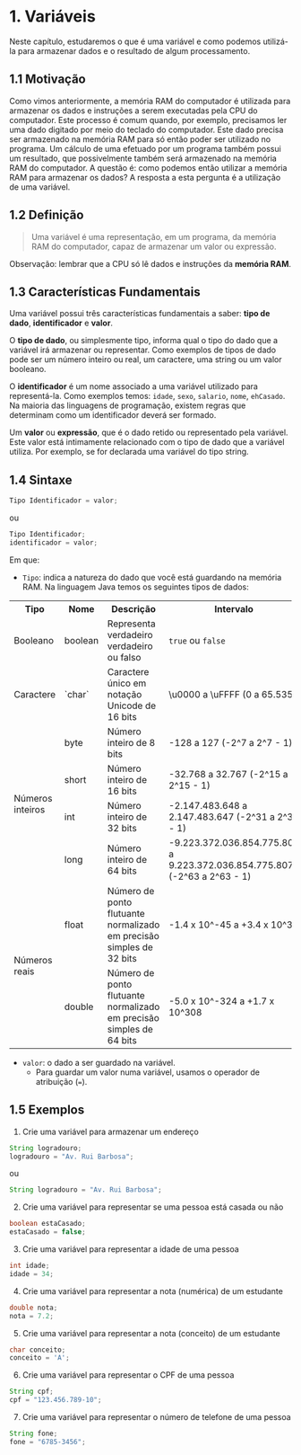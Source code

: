 # 1. Variáveis

Neste capítulo, estudaremos o que é uma variável e como podemos utilizá-la para
armazenar dados e o resultado de algum processamento.


## 1.1 Motivação

Como vimos anteriormente, a memória RAM do computador é utilizada para
armazenar os dados e instruções a serem executadas pela CPU do computador. Este
processo é comum quando, por exemplo, precisamos ler uma dado digitado por meio
do teclado do computador. Este dado precisa ser armazenado na memória RAM para
só então poder ser utilizado no programa. Um cálculo de uma efetuado por um
programa também possui um resultado, que possivelmente também será armazenado
na memória RAM do computador. A questão é: como podemos então utilizar a
memória RAM para armazenar os dados? A resposta a esta pergunta é a utilização
de uma variável.


## 1.2 Definição

> Uma variável é uma representação, em um programa, da memória RAM do
computador, capaz de armazenar um valor ou expressão.

Observação: lembrar que a CPU só lê dados e instruções da **memória RAM**.


## 1.3 Características Fundamentais

Uma variável possui três características fundamentais a saber: **tipo de
dado**, **identificador** e **valor**.

O **tipo de dado**, ou simplesmente tipo, informa qual o tipo do dado que a
variável irá armazenar ou representar. Como exemplos de tipos de dado pode ser
um número inteiro ou real, um caractere, uma string ou um valor booleano.

O **identificador** é um nome associado a uma variável utilizado para
representá-la. Como exemplos temos: `idade`, `sexo`, `salario`, `nome`,
`ehCasado`. Na maioria das linguagens de programação, existem regras que
determinam como um identificador deverá ser formado.

Um **valor** ou **expressão**, que é o dado retido ou representado pela
variável. Este valor está intimamente relacionado com o tipo de dado que a
variável utiliza. Por exemplo, se for declarada uma variável do tipo string.


## 1.4 Sintaxe

```java
Tipo Identificador = valor;
```
ou

```java
Tipo Identificador;
identificador = valor;
```

Em que:
* `Tipo`: indica a natureza do dado que você está guardando na memória RAM. Na
linguagem Java temos os seguintes tipos de dados:
<table>
  <tr>
    <th>Tipo</th>
    <th>Nome</th>
    <th>Descrição</th>
    <th>Intervalo</th>
    <th>Tamanho</th>
  </tr>
  <tr>
    <td>Booleano</td>
    <td>
      <span class="pl-k">boolean</span>
    </td>
    <td>Representa verdadeiro verdadeiro ou falso</td>
    <td><code>true</code> ou <code>false</code></td>
    <td>Depende da JVM</td>
  </tr>
  <tr>
    <td>Caractere</td>
    <td>`char`</td>
    <td>Caractere único em notação Unicode de 16 bits</td>
    <td>\u0000 a \uFFFF (0 a 65.535)</td>
    <td>2 bytes</td>
  </tr>
  <tr>
    <td rowspan="4">Números inteiros</td>
    <td>byte</td>
    <td>Número inteiro de 8 bits</td>
    <td>-128 a 127 (-2^7 a 2^7 - 1)</td>
    <td>1 byte</td>
  </tr>
  <tr>
    <td>short</td>
    <td>Número inteiro de 16 bits</td>
    <td>-32.768 a 32.767 (-2^15 a 2^15 - 1)</td>
    <td>2 bytes</td>
  </tr>
  <tr>
    <td>int</td>
    <td>Número inteiro de 32 bits</td>
    <td>-2.147.483.648 a 2.147.483.647 (-2^31 a 2^31 - 1)</td>
    <td>4 bytes</td>
  </tr>
  <tr>
    <td>long</td>
    <td>Número inteiro de 64 bits</td>
    <td>-9.223.372.036.854.775.808 a 9.223.372.036.854.775.807
    (-2^63 a 2^63 - 1)</td>
    <td>8 bytes</td>
  </tr>
  <tr>
    <td rowspan="2">Números reais</td>
    <td>float</td>
    <td>Número de ponto flutuante normalizado em precisão
    simples de 32 bits</td>
    <td>-1.4 x 10^-45 a +3.4 x 10^38</td>
    <td>4 bytes</td>
  </tr>
  <tr>
    <td>double</td>
    <td>Número de ponto flutuante normalizado em precisão
    simples de 64 bits</td>
    <td>-5.0 x 10^-324 a +1.7 x 10^308</td>
    <td>8 bytes</td>
  </tr>
</table>

* `valor`: o dado a ser guardado na variável.
  * Para guardar um valor numa variável, usamos o operador de atribuição (`=`).


## 1.5 Exemplos

1. Crie uma variável para armazenar um endereço

  ```java
  String logradouro;
  logradouro = "Av. Rui Barbosa";
  ```
  ou

  ```java
  String logradouro = "Av. Rui Barbosa";
  ```

2. Crie uma variável para representar se uma pessoa está casada ou não

  ```java
  boolean estaCasado;
  estaCasado = false;
  ```

3. Crie uma variável para representar a idade de uma pessoa

  ```java
  int idade;
  idade = 34;
  ```

4. Crie uma variável para representar a nota (numérica) de um estudante

  ```java
  double nota;
  nota = 7.2;
  ```

5. Crie uma variável para representar a nota (conceito) de um estudante

  ```java
  char conceito;
  conceito = 'A';
  ```

6. Crie uma variável para representar o CPF de uma pessoa

  ```java
  String cpf;
  cpf = "123.456.789-10";
  ```

7. Crie uma variável para representar o número de telefone de uma pessoa

  ```java
  String fone;
  fone = "6785-3456";
  ```
